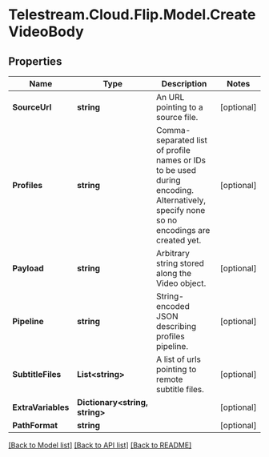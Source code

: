 # Telestream.Cloud.Flip.Model.CreateVideoBody
## Properties

Name | Type | Description | Notes
------------ | ------------- | ------------- | -------------
**SourceUrl** | **string** | An URL pointing to a source file. | [optional] 
**Profiles** | **string** | Comma-separated list of profile names or IDs to be used during encoding. Alternatively, specify none so no encodings are created yet. | [optional] 
**Payload** | **string** | Arbitrary string stored along the Video object. | [optional] 
**Pipeline** | **string** | String-encoded JSON describing profiles pipeline. | [optional] 
**SubtitleFiles** | **List&lt;string&gt;** | A list of urls pointing to remote subtitle files. | [optional] 
**ExtraVariables** | **Dictionary&lt;string, string&gt;** |  | [optional] 
**PathFormat** | **string** |  | [optional] 

[[Back to Model list]](../README.md#documentation-for-models) [[Back to API list]](../README.md#documentation-for-api-endpoints) [[Back to README]](../README.md)

